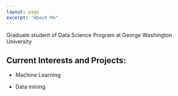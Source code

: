 ```yaml
---
layout: page
excerpt: "About Me"
---
```


Graduate student of Data Science Program at George Washington University 

## Current Interests and Projects:

- Machine Learning

- Data mining 
